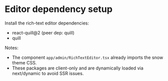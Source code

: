 # Editor dependency setup

Install the rich-text editor dependencies:

- react-quill@2 (peer dep: quill)
- quill

Notes:

- The component `app/admin/RichTextEditor.tsx` already imports the snow theme CSS.
- These packages are client-only and are dynamically loaded via next/dynamic to avoid SSR issues.
